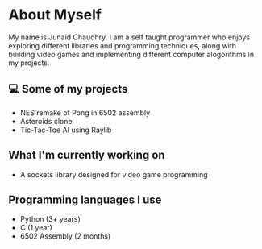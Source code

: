 # About Myself

My name is Junaid Chaudhry. I am a self taught programmer who enjoys exploring different libraries and programming techniques, along with building video games and implementing different computer alogorithms in my projects.

## :computer: Some of my projects
- NES remake of Pong in 6502 assembly
- Asteroids clone
- Tic-Tac-Toe AI using Raylib

## What I'm currently working on
- A sockets library designed for video game programming

## Programming languages I use
- Python (3+ years)
- C (1 year)
- 6502 Assembly (2 months)

